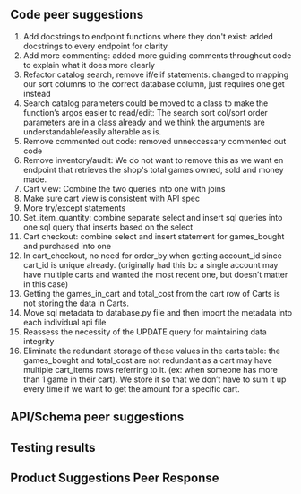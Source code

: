 ## Code peer suggestions

1. Add docstrings to endpoint functions where they don't exist: added docstrings to every endpoint for clarity
2. Add more commenting: added more guiding comments throughout code to explain what it does more clearly
3. Refactor catalog search, remove if/elif statements: changed to mapping our sort columns to the correct database column, just requires one get instead
4. Search catalog parameters could be moved to a class to make the function’s argos easier to read/edit: The search sort col/sort order parameters are in a class already and we think the arguments are understandable/easily alterable as is.
5. Remove commented out code: removed unneccessary commented out code
6. Remove inventory/audit: We do not want to remove this as we want en endpoint that retrieves the shop's total games owned, sold and money made.
7. Cart view: Combine the two queries into one with joins
8. Make sure cart view is consistent with API spec
9. More try/except statements
10. Set_item_quantity: combine separate select and insert sql queries into one sql query that inserts based on the select
11. Cart checkout: combine select and insert statement for games_bought and purchased into one
12. In cart_checkout, no need for order_by when getting account_id since cart_id is unique already. (originally had this bc a single account may have multiple carts and wanted the most recent one, but doesn’t matter in this case)
13. Getting the games_in_cart and total_cost from the cart row of Carts is not storing the data in Carts.
14. Move sql metadata to database.py file and then import the metadata into each individual api file
15. Reassess the necessity of the UPDATE query for maintaining data integrity
16. Eliminate the redundant storage of these values in the carts table: the games_bought and total_cost are not redundant as a cart may have multiple cart_items rows referring to it. (ex: when someone has more than 1 game in their cart). We store it so that we don’t have to sum it up every time if we want to get the amount for a specific cart.

## API/Schema peer suggestions

## Testing results

## Product Suggestions Peer Response
